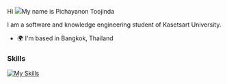Hi ![](https://user-images.githubusercontent.com/18350557/176309783-0785949b-9127-417c-8b55-ab5a4333674e.gif)My name is Pichayanon Toojinda 

I am a software and knowledge engineering student of Kasetsart University.  
* 🌍  I'm based in Bangkok, Thailand

### Skills  

[![My Skills](https://skillicons.dev/icons?i=python,java,cpp,django,react,javascript,html,css,bootstrap,docker,aws,postgresql&theme=dark&perline=5)](https://skillicons.dev)
